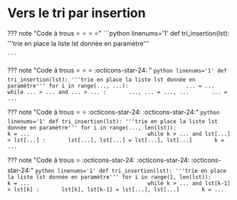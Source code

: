 # Vers le tri par insertion




??? note "Code à trous :star: :star: :star: :star:"
    ```python linenums='1'
    def tri_insertion(lst):
        '''trie en place la liste lst donnée en paramètre'''
                           
    ``` 



??? note "Code à trous :star: :star: :star: :octicons-star-24: " 
    ```python linenums='1'
    def tri_insertion(lst):
        '''trie en place la liste lst donnée en paramètre'''
        for i in range(..., ...):                 
            ... = ...                                    
            while ... > ... and ... > ... :      
                ..., ... = ..., ...      
                ... = ...                              
    ``` 

??? note "Code à trous :star: :star: :octicons-star-24: :octicons-star-24:"
    ```python linenums='1'
    def tri_insertion(lst):
        '''trie en place la liste lst donnée en paramètre'''
        for i in range(..., len(lst)):                 
            k = ...                                    
            while k > ... and lst[...] > lst[...] :      
                lst[...], lst[...] = lst[...], lst[...]      
                k = ...                               
    ``` 



??? note "Code à trous :star: :octicons-star-24: :octicons-star-24: :octicons-star-24:"
    ```python linenums='1'
    def tri_insertion(lst):
        '''trie en place la liste lst donnée en paramètre'''
        for i in range(1, len(lst)):                 
            k = ...                                    
            while k > ... and lst[k-1] > lst[k] :      
                lst[k], lst[k-1] = lst[...], lst[...]      
                k = ...                               
    ``` 
        




